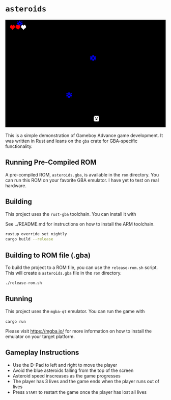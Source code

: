 # `asteroids`

![image info](./img/asteroids.png)

This is a simple demonstration of Gameboy Advance game development. It was written in Rust and leans on the `gba` crate for GBA-specific functionality.

## Running Pre-Compiled ROM

A pre-compiled ROM, `asteroids.gba`, is available in the `rom` directory. You can run this ROM on your favorite GBA emulator. I have yet to test on real hardware.

## Building
This project uses the `rust-gba` toolchain. You can install it with

See ../README.md for instructions on how to install the ARM toolchain.

```bash
rustup override set nightly
cargo build --release
```

## Building to ROM file (.gba)
To build the project to a ROM file, you can use the `release-rom.sh` script. This will create a `asteroids.gba` file in the `rom` directory.

```bash
./release-rom.sh
```

## Running

This project uses the `mgba-qt` emulator. You can run the game with

`cargo run`

Please visit https://mgba.io/ for more information on how to install the emulator on your target platform.

## Gameplay Instructions

- Use the D-Pad to left and right to move the player
- Avoid the blue asteroids falling from the top of the screen
- Asteroid speed inscreases as the game progresses
- The player has 3 lives and the game ends when the player runs out of lives
- Press `START` to restart the game once the player has lost all lives
